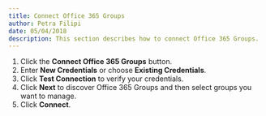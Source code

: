 ```yaml
---  
title: Connect Office 365 Groups
author: Petra Filipi 
date: 05/04/2018 
description: This section describes how to connect Office 365 Groups.
--- 
```

1.	Click the __Connect Office 365 Groups__ button.
2.	Enter __New Credentials__ or choose __Existing Credentials__.
3.	Click __Test Connection__ to verify your credentials.
4.	Click __Next__ to discover Office 365 Groups and then select groups you want to manage.
5.	Click __Connect__.
